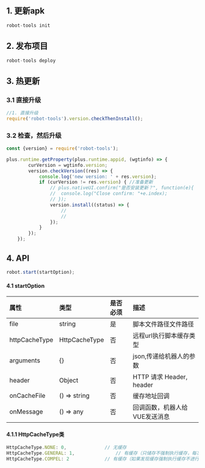 ## 1. 更新apk   
```js
robot-tools init
```
## 2. 发布项目   
```js
robot-tools deploy
```

## 3. 热更新
### 3.1 直接升级
```js
//1. 直接升级
require('robot-tools').version.checkThenInstall();
```
### 3.2 检查，然后升级
```js
const {version} = require('robot-tools');

plus.runtime.getProperty(plus.runtime.appid, (wgtinfo) => {
        curVersion = wgtinfo.version;
        version.checkVersion((res) => {
            console.log('new version: ' + res.version);
            if (curVersion != res.version) { //准备更新
                // plus.nativeUI.confirm("是否安装更新？", function(e){
                // 	console.log("Close confirm: "+e.index);
                // });
                version.install((status) => {
                    //
                    //
                });
            }
        });
    });
```
## 4. API
```js
robot.start(startOption);
```
#### 4.1 startOption
| 属性| 类型 | 是否必须 | 描述 |
| :-----| :----- | :----- | :----- |
| file | string | 是 | 脚本文件路径文件路径 |
| httpCacheType | HttpCacheType | 否 | 远程url执行脚本缓存类型 |
| arguments | {} | 否 | json,传递给机器人的参数 |
| header | Object | 否 | HTTP 请求 Header, header |
| onCacheFile | () => string | 否 | 缓存地址回调 |
| onMessage | () => any | 否 | 回调函数，机器人给VUE发送消息 |
#### 4.1.1 HttpCacheType类
```js
HttpCacheType.NONE: 0,				// 无缓存
HttpCacheType.GENERAL: 1,		        // 有缓存（只储存不强制执行缓存，每次还是会下载）
HttpCacheType.COMPEL: 2				// 有缓存（如果发现缓存强制执行缓存不进行下载）
```
